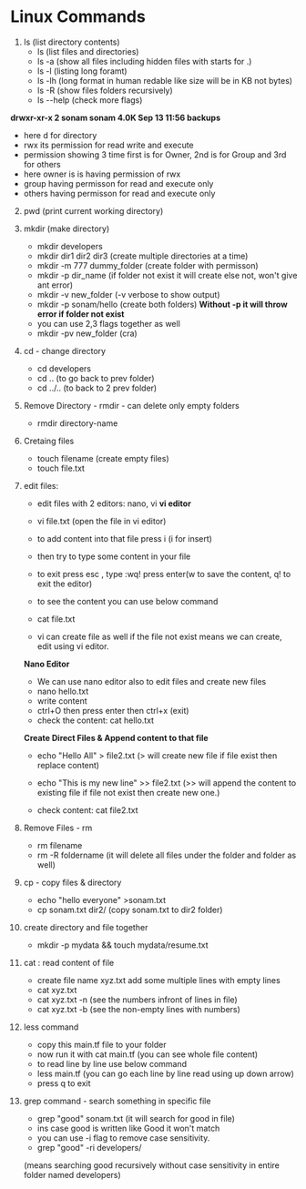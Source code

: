 # Linux Commands

1. ls (list directory contents)
    - ls (list files and directories)
    - ls -a (show all files including hidden files with starts for .)
    - ls -l (listing long foramt)
    - ls -lh (long format in human redable like size will be in KB not bytes)
    - ls -R (show files folders recursively)
    - ls --help (check more flags)

 **drwxr-xr-x 2 sonam sonam 4.0K Sep 13 11:56 backups**
 - here d for directory
 - rwx its permission for read write and execute
 - permission showing 3 time first is for Owner, 2nd is for Group and 3rd for others
 - here owner is is having permission of rwx
 - group having permisson for read and execute only
 - others having permisson for read and execute only

2. pwd (print current working directory)

3. mkdir (make directory)

    - mkdir developers
    - mkdir dir1 dir2 dir3 (create multiple directories at a time)
    - mkdir -m 777 dummy_folder (create folder with permisson)
    - mkdir -p dir_name (if folder not exist it will create else not, won't give ant error)
    - mkdir -v new_folder (-v verbose to show output)
    - mkdir -p sonam/hello (create both folders)
    **Without -p it will throw error if folder not exist**
    - you can use 2,3 flags together as well
    - mkdir -pv new_folder (cra)

4. cd - change directory

    - cd developers
    - cd .. (to go back to prev folder)
    - cd ../.. (to back to 2 prev folder)

5. Remove Directory - rmdir - can delete only empty folders
    - rmdir directory-name

6. Cretaing files
    - touch filename (create empty files)
    - touch file.txt

7. edit files:

    - edit files with 2 editors: nano, vi
    **vi editor**

    - vi file.txt (open the file in vi editor)
    - to add content into that file press i (i for insert)
    - then try to type some content in your file
    - to exit press esc , type :wq! press enter(w to save the content, q! to exit the editor)

    - to see the content you can use below command
    - cat file.txt
    - vi can create file as well if the file not exist means we can create, edit using vi editor.

    **Nano Editor**
    - We can use nano editor also to edit files and create new files
    - nano hello.txt
    - write content
    - ctrl+O then press enter then ctrl+x (exit)
    - check the content: cat hello.txt

    **Create Direct Files & Append content to that file**
    - echo "Hello All" > file2.txt (> will create new file if file exist then replace content)

    - echo "This is my new line" >> file2.txt (>> will append the content to existing file if file not exist then create new one.)

    - check content: cat file2.txt

7. Remove Files - rm

    - rm filename
    - rm -R foldername (it will delete all files under the folder and folder as well)

8. cp - copy files & directory

    - echo "hello everyone" >sonam.txt
    - cp sonam.txt dir2/ (copy sonam.txt to dir2 folder)
    
9. create directory and file together

    - mkdir -p mydata && touch mydata/resume.txt

10. cat : read content of file

    - create file name xyz.txt add some multiple lines with empty lines
    - cat xyz.txt
    - cat xyz.txt -n (see the numbers infront of lines in file)
    - cat xyz.txt -b (see the non-empty lines with numbers)

11. less command

    - copy this main.tf file to your folder
    - now run it with cat main.tf (you can see whole file content)
    - to read line by line use below command
    - less main.tf (you can go each line by line read using up down arrow)
    - press q to exit

12. grep command - search something in specific file

    - grep "good" sonam.txt (it will search for good in file)
    - ins case good is written like Good it won't match 
    - you can use -i flag to remove case sensitivity.
    - grep "good" -ri developers/

    (means searching good recursively without case sensitivity in entire
    folder named developers)


